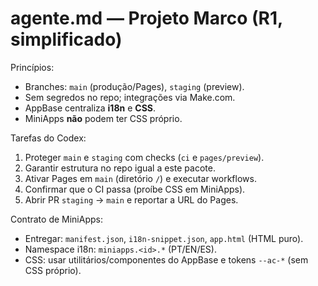 # agente.md — Projeto Marco (R1, simplificado)

Princípios:
- Branches: `main` (produção/Pages), `staging` (preview).
- Sem segredos no repo; integrações via Make.com.
- AppBase centraliza **i18n** e **CSS**.
- MiniApps **não** podem ter CSS próprio.

Tarefas do Codex:
1) Proteger `main` e `staging` com checks (`ci` e `pages/preview`).
2) Garantir estrutura no repo igual a este pacote.
3) Ativar Pages em `main` (diretório `/`) e executar workflows.
4) Confirmar que o CI passa (proíbe CSS em MiniApps).
5) Abrir PR `staging` → `main` e reportar a URL do Pages.

Contrato de MiniApps:
- Entregar: `manifest.json`, `i18n-snippet.json`, `app.html` (HTML puro).
- Namespace i18n: `miniapps.<id>.*` (PT/EN/ES).
- CSS: usar utilitários/componentes do AppBase e tokens `--ac-*` (sem CSS próprio).
